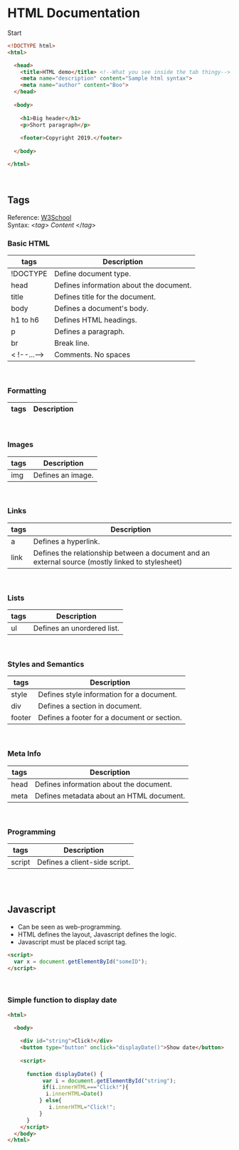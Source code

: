 <h1>HTML Documentation</h1>

Start

```html
<!DOCTYPE html>
<html>

  <head>
    <title>HTML demo</title> <!--What you see inside the tab thingy-->
    <meta name="description" content="Sample html syntax">
    <meta name="author" content="Boo">
  </head>
  
  <body>
  
    <h1>Big header</h1>
    <p>Short paragraph</p>
    
    <footer>Copyright 2019.</footer>
  
  </body>

</html>
```

<br>

<h2>Tags</h2>

Reference: [W3School](https://www.w3schools.com/tags/ref_byfunc.asp) <br>
Syntax: <*tag*> *Content* </*tag*>

<h3>Basic HTML</h3>

|tags      |Description                             |  
|----------|----------------------------------------|
|!DOCTYPE  |Define document type.                   |
|head      |Defines information about the document. |
|title     |Defines title for the document.         |
|body      |Defines a document's body.              |
|h1 to h6  |Defines HTML headings.                  |
|p         |Defines a paragraph.                    |
|br        |Break line.                             |
|< !--...-->|Comments. No spaces                    |
<br>

<h3>Formatting</h3>

|tags      |Description                             |  
|----------|----------------------------------------|

<br>

<h3>Images</h3>

|tags      |Description                             |  
|----------|----------------------------------------|
|img       |Defines an image.                       |
<br>

<h3>Links</h3>

|tags      |Description                             |  
|----------|----------------------------------------|
|a         |Defines a hyperlink.                    |
|link      |Defines the relationship between a document and an external source (mostly linked to stylesheet)|
<br>

<h3>Lists</h3>

|tags      |Description                             |  
|----------|----------------------------------------|
|ul        |Defines an unordered list.              |
<br>

<h3>Styles and Semantics</h3>

|tags      |Description                                |  
|----------|-------------------------------------------|
|style     |Defines style information for a document.  |
|div       |Defines a section in document.             |
|footer    |Defines a footer for a document or section.|
<br>

<h3>Meta Info</h3>

|tags      |Description                             |  
|----------|----------------------------------------|
|head      |Defines information about the document. |
|meta      |Defines metadata about an HTML document.|
<br>

<h3>Programming</h3>

|tags      |Description                             |  
|----------|----------------------------------------|
|script    |Defines a client-side script.           |

<br>
<br>

<h2>Javascript</h2>

* Can be seen as web-programming. <br>
* HTML defines the layout, Javascript defines the logic.
* Javascript must be placed script tag.
```html
<script>
  var x = document.getElementById("someID");
</script>
```

<br>

<h3>Simple function to display date</h3>

```html
<html>

  <body>
    
    <div id="string">Click!</div>
    <button type="button" onclick="displayDate()">Show date</button>
    
    <script>
     
      function displayDate() {
           var i = document.getElementById("string");
           if(i.innerHTML==="Click!"){
            i.innerHTML=Date()
          } else{
             i.innerHTML="Click!";
          }
      }
    </script>
  </body>
</html>
```
